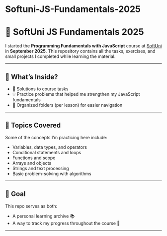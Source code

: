 # Softuni-JS-Fundamentals-2025

# 📘 SoftUni JS Fundamentals 2025

I started the **Programming Fundamentals with JavaScript** course at [SoftUni](https://softuni.bg/) in **September 2025**.
This repository contains all the tasks, exercises, and small projects I completed while learning the material.

---

## 🔹 What’s Inside?

* 📝 Solutions to course tasks
* 💡 Practice problems that helped me strengthen my JavaScript fundamentals
* 📂 Organized folders (per lesson) for easier navigation

---

## 🔹 Topics Covered

Some of the concepts I’m practicing here include:

* Variables, data types, and operators
* Conditional statements and loops
* Functions and scope
* Arrays and objects
* Strings and text processing
* Basic problem-solving with algorithms

---

## 🔹 Goal

This repo serves as both:

* A personal learning archive 📚
* A way to track my progress throughout the course 🚀

---

